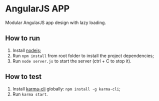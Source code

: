 # AngularJS APP
Modular AngularJS app design with lazy loading.

## How to run
1. Install [nodejs](https://nodejs.org/);
2. Run `npm install` from root folder to install the project dependencies;
3. Run `node server.js` to start the server (ctrl + C to stop it).

## How to test
1. Install [karma-cli](http://karma-runner.github.io/1.0/index.html) globally: `npm install -g karma-cli`;
2. Run `karma start`.
